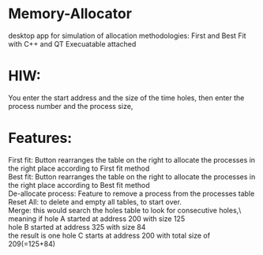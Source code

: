 # Memory-Allocator
desktop app for simulation of allocation methodologies: First and Best Fit with C++ and QT
Execuatable attached
# HIW:
You enter the start address and the size of the time holes, then enter the process number and the process size,
# Features: 
First fit: Button rearranges the table on the right to allocate the processes in the right place according to First fit method\
Best fit: Button rearranges the table on the right to allocate the processes in the right place according to Best fit method\
De-allocate process: Feature to remove a process from the processes table\
Reset All: to delete and empty all tables, to start over.\
Merge: this would search the holes table to look for consecutive holes,\ 
  meaning if hole A started at address 200 with size 125\
              hole B started at address 325 with size 84\
              the result is one hole C starts at address 200 with total size of 209(=125+84)   
